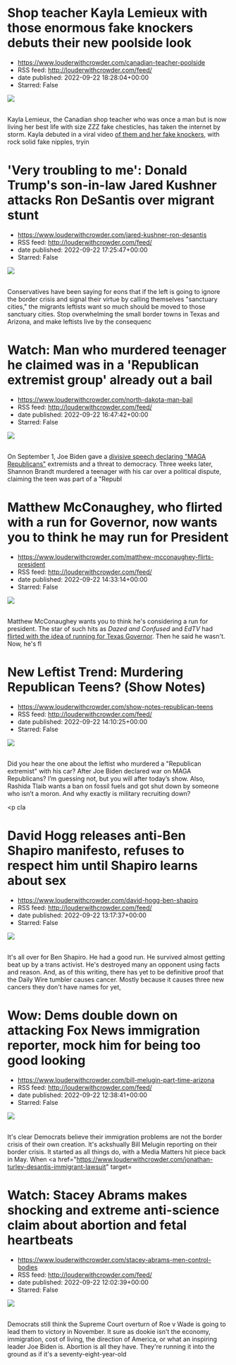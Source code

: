 # Shop teacher Kayla Lemieux with those enormous fake knockers debuts their new poolside look
 - https://www.louderwithcrowder.com/canadian-teacher-poolside
 - RSS feed: http://louderwithcrowder.com/feed/
 - date published: 2022-09-22 18:28:04+00:00
 - Starred: False

<img src="https://www.louderwithcrowder.com/media-library/image.png?id=31802988&amp;width=1245&amp;height=700&amp;coordinates=0%2C118%2C0%2C0" /><br /><br /><p>
	Kayla Lemieux, the Canadian shop teacher who was once a man but is now living her best life with size ZZZ fake chesticles, has taken the internet by storm. Kayla debuted in a viral video <a href="https://www.louderwithcrowder.com/shop-teacher-ontario" target="_blank">of them and her fake knockers</a>, with rock solid fake nipples, tryin

# 'Very troubling to me': Donald Trump's son-in-law Jared Kushner attacks Ron DeSantis over migrant stunt
 - https://www.louderwithcrowder.com/jared-kushner-ron-desantis
 - RSS feed: http://louderwithcrowder.com/feed/
 - date published: 2022-09-22 17:25:47+00:00
 - Starred: False

<img src="https://www.louderwithcrowder.com/media-library/image.png?id=31802702&amp;width=1200&amp;height=800&amp;coordinates=24%2C0%2C0%2C0" /><br /><br /><p>Conservatives have been saying for eons that if the left is going to ignore the border crisis and signal their virtue by calling themselves "sanctuary cities," the migrants leftists want so much should be moved to those sanctuary cities. Stop overwhelming the small border towns in Texas and Arizona, and make leftists live by the consequenc

# Watch: Man who murdered teenager he claimed was in a 'Republican extremist group' already out a bail
 - https://www.louderwithcrowder.com/north-dakota-man-bail
 - RSS feed: http://louderwithcrowder.com/feed/
 - date published: 2022-09-22 16:47:42+00:00
 - Starred: False

<img src="https://www.louderwithcrowder.com/media-library/image.png?id=31793459&amp;width=1200&amp;height=800&amp;coordinates=24%2C0%2C0%2C0" /><br /><br /><p>On September 1, Joe Biden gave a <a href="https://www.louderwithcrowder.com/joe-biden-unaired-60-minutes" target="_blank">divisive speech declaring "MAGA Republicans"</a> extremists and a threat to democracy. Three weeks later, Shannon Brandt murdered a teenager with his car over a political dispute, claiming the teen was part of a "Republ

# Matthew McConaughey, who flirted with a run for Governor, now wants you to think he may run for President
 - https://www.louderwithcrowder.com/matthew-mcconaughey-flirts-president
 - RSS feed: http://louderwithcrowder.com/feed/
 - date published: 2022-09-22 14:33:14+00:00
 - Starred: False

<img src="https://www.louderwithcrowder.com/media-library/image.jpg?id=31801880&amp;width=1245&amp;height=700&amp;coordinates=0%2C69%2C0%2C49" /><br /><br /><p>Matthew McConaughey wants you to think he's considering a run for president. The star of such hits as <em>Dazed and Confused</em> and <em>EdTV</em> had <a href="https://www.louderwithcrowder.com/texas-governor-matthew-mcconaughey" target="_blank">flirted with the idea of running for Texas Governor</a>. Then he said he wasn't. Now, he's fl

# New Leftist Trend: Murdering Republican Teens? (Show Notes)
 - https://www.louderwithcrowder.com/show-notes-republican-teens
 - RSS feed: http://louderwithcrowder.com/feed/
 - date published: 2022-09-22 14:10:25+00:00
 - Starred: False

<img src="https://www.louderwithcrowder.com/media-library/image.jpg?id=31801894&amp;width=1245&amp;height=700&amp;coordinates=0%2C0%2C0%2C1" /><br /><br /><p>Did you hear the one about the leftist who murdered a "Republican extremist" with his car? After Joe Biden declared war on MAGA Republicans? I’m guessing not, but you will after today’s show. Also, Rashida Tlaib wants a ban on fossil fuels and got shut down by someone who isn’t a moron. And why exactly is military recruiting down?</p><p cla

# David Hogg releases anti-Ben Shapiro manifesto, refuses to respect him until Shapiro learns about sex
 - https://www.louderwithcrowder.com/david-hogg-ben-shapiro
 - RSS feed: http://louderwithcrowder.com/feed/
 - date published: 2022-09-22 13:17:37+00:00
 - Starred: False

<img src="https://www.louderwithcrowder.com/media-library/image.png?id=31801521&amp;width=1245&amp;height=700&amp;coordinates=0%2C0%2C0%2C118" /><br /><br /><p>It's all over for Ben Shapiro. He had a good run. He survived almost getting beat up by a trans activist. He's destroyed many an opponent using facts and reason. And, as of this writing, there has yet to be definitive proof that the Daily Wire tumbler causes cancer. Mostly because it causes three new cancers they don't have names for yet,

# Wow: Dems double down on attacking Fox News immigration reporter, mock him for being too good looking
 - https://www.louderwithcrowder.com/bill-melugin-part-time-arizona
 - RSS feed: http://louderwithcrowder.com/feed/
 - date published: 2022-09-22 12:38:41+00:00
 - Starred: False

<img src="https://www.louderwithcrowder.com/media-library/image.jpg?id=31801418&amp;width=1245&amp;height=700&amp;coordinates=0%2C59%2C0%2C59" /><br /><br /><p>It's clear Democrats believe their immigration problems are not the border crisis of their own creation. It's ackshually Bill Melugin reporting on their border crisis. It started as all things do, with a Media Matters hit piece back in May. When <a href="https://www.louderwithcrowder.com/jonathan-turley-desantis-immigrant-lawsuit" target=

# Watch: Stacey Abrams makes shocking and extreme anti-science claim about abortion and fetal heartbeats
 - https://www.louderwithcrowder.com/stacey-abrams-men-control-bodies
 - RSS feed: http://louderwithcrowder.com/feed/
 - date published: 2022-09-22 12:02:39+00:00
 - Starred: False

<img src="https://www.louderwithcrowder.com/media-library/image.png?id=31801198&amp;width=1245&amp;height=700&amp;coordinates=0%2C70%2C0%2C50" /><br /><br /><p>Democrats still think the Supreme Court overturn of Roe v Wade is going to lead them to victory in November. It sure as dookie isn't the economy, immigration, cost of living, the direction of America, or what an inspiring leader Joe Biden is. Abortion is all they have. They're running it into the ground as if it's a seventy-eight-year-old
